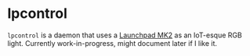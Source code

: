 # lpcontrol

`lpcontrol` is a daemon that uses a [Launchpad MK2](https://novationmusic.com/launch/launchpad) as an IoT-esque RGB light. Currently work-in-progress, might document later if I like it.